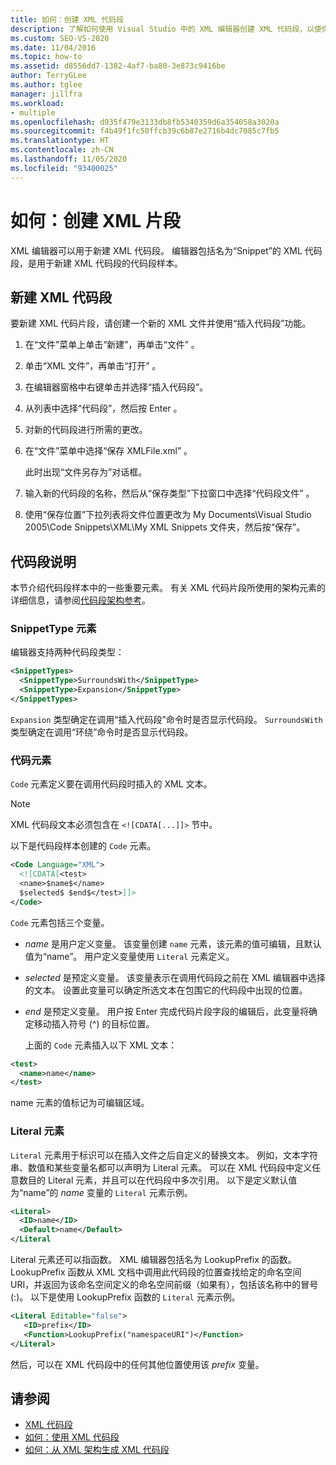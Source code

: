 ```yaml
---
title: 如何：创建 XML 代码段
description: 了解如何使用 Visual Studio 中的 XML 编辑器创建 XML 代码段，以使你可以更快地生成 XML 文件。
ms.custom: SEO-VS-2020
ms.date: 11/04/2016
ms.topic: how-to
ms.assetid: d8556dd7-1382-4af7-ba80-3e873c9416be
author: TerryGLee
ms.author: tglee
manager: jillfra
ms.workload:
- multiple
ms.openlocfilehash: d935f479e3133db8fb5340359d6a354058a3020a
ms.sourcegitcommit: f4b49f1fc50ffcb39c6b87e2716b4dc7085c7fb5
ms.translationtype: HT
ms.contentlocale: zh-CN
ms.lasthandoff: 11/05/2020
ms.locfileid: "93400025"
---
```

# <a name="how-to-create-xml-snippets"></a>如何：创建 XML 片段

XML 编辑器可以用于新建 XML 代码段。 编辑器包括名为“Snippet”的 XML 代码段，是用于新建 XML 代码段的代码段样本。

## <a name="to-create-a-new-xml-snippet"></a>新建 XML 代码段

要新建 XML 代码片段，请创建一个新的 XML 文件并使用“插入代码段”功能。

1. 在“文件”菜单上单击“新建”，再单击“文件”  。

2. 单击“XML 文件”，再单击“打开” 。

3. 在编辑器窗格中右键单击并选择“插入代码段”。

4. 从列表中选择“代码段”，然后按 Enter 。

5. 对新的代码段进行所需的更改。

6. 在“文件”菜单中选择“保存 XMLFile.xml” 。

     此时出现“文件另存为”对话框。

7. 输入新的代码段的名称，然后从“保存类型”下拉窗口中选择“代码段文件” 。

8. 使用“保存位置”下拉列表将文件位置更改为 My Documents\Visual Studio 2005\Code Snippets\XML\My XML Snippets 文件夹，然后按“保存”。

## <a name="snippet-description"></a>代码段说明

本节介绍代码段样本中的一些重要元素。 有关 XML 代码片段所使用的架构元素的详细信息，请参阅[代码段架构参考](../ide/code-snippets-schema-reference.md)。

### <a name="snippettype-element"></a>SnippetType 元素

编辑器支持两种代码段类型：

```xml
<SnippetTypes>
  <SnippetType>SurroundsWith</SnippetType>
  <SnippetType>Expansion</SnippetType>
</SnippetTypes>
```

`Expansion` 类型确定在调用“插入代码段”命令时是否显示代码段。 `SurroundsWith` 类型确定在调用“环绕”命令时是否显示代码段。

### <a name="code-element"></a>代码元素

`Code` 元素定义要在调用代码段时插入的 XML 文本。

> [!NOTE]
> XML 代码段文本必须包含在 `<![CDATA[...]]>` 节中。

以下是代码段样本创建的 `Code` 元素。

```xml
<Code Language="XML">
  <![CDATA[<test>
  <name>$name$</name>
  $selected$ $end$</test>]]>
</Code>
```

`Code` 元素包括三个变量。

- $name$ 是用户定义变量。 该变量创建 `name` 元素，该元素的值可编辑，且默认值为“name”。 用户定义变量使用 `Literal` 元素定义。

- $selected$ 是预定义变量。 该变量表示在调用代码段之前在 XML 编辑器中选择的文本。 设置此变量可以确定所选文本在包围它的代码段中出现的位置。

- $end$ 是预定义变量。 用户按 Enter 完成代码片段字段的编辑后，此变量将确定移动插入符号 (^) 的目标位置。

  上面的 `Code` 元素插入以下 XML 文本：

```xml
<test>
  <name>name</name>
</test>
```

name 元素的值标记为可编辑区域。

### <a name="literal-element"></a>Literal 元素

`Literal` 元素用于标识可以在插入文件之后自定义的替换文本。 例如，文本字符串、数值和某些变量名都可以声明为 Literal 元素。 可以在 XML 代码段中定义任意数目的 Literal 元素，并且可以在代码段中多次引用。 以下是定义默认值为“name”的 $name$ 变量的 `Literal` 元素示例。

```xml
<Literal>
  <ID>name</ID>
  <Default>name</Default>
</Literal
```

Literal 元素还可以指函数。 XML 编辑器包括名为 LookupPrefix 的函数。 LookupPrefix 函数从 XML 文档中调用此代码段的位置查找给定的命名空间 URI，并返回为该命名空间定义的命名空间前缀（如果有），包括该名称中的冒号 (:)。 以下是使用 LookupPrefix 函数的 `Literal` 元素示例。

```xml
<Literal Editable="false">
   <ID>prefix</ID>
   <Function>LookupPrefix("namespaceURI")</Function>
</Literal>
```

然后，可以在 XML 代码段中的任何其他位置使用该 $prefix$ 变量。

## <a name="see-also"></a>请参阅

- [XML 代码段](../xml-tools/xml-snippets.md)
- [如何：使用 XML 代码段](../xml-tools/how-to-use-xml-snippets.md)
- [如何：从 XML 架构生成 XML 代码段](../xml-tools/how-to-generate-an-xml-snippet-from-an-xml-schema.md)
